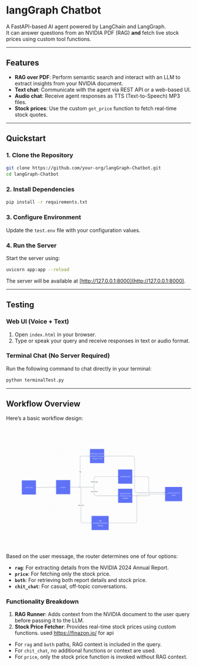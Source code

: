 # langGraph Chatbot

A FastAPI-based AI agent powered by LangChain and LangGraph.  
It can answer questions from an NVIDIA PDF (RAG) **and** fetch live stock prices using custom tool functions.

---

## Features

- **RAG over PDF**: Perform semantic search and interact with an LLM to extract insights from your NVIDIA document.  
- **Text chat**: Communicate with the agent via REST API or a web-based UI.  
- **Audio chat**: Receive agent responses as TTS (Text-to-Speech) MP3 files.  
- **Stock prices**: Use the custom `get_price` function to fetch real-time stock quotes.  

---

## Quickstart

### 1. Clone the Repository

```bash
git clone https://github.com/your-org/langGraph-Chatbot.git
cd langGraph-Chatbot
```

### 2. Install Dependencies

```bash
pip install -r requirements.txt
```

### 3. Configure Environment

Update the `test.env` file with your configuration values.

### 4. Run the Server

Start the server using:

```bash
uvicorn app:app --reload
```

The server will be available at [http://127.0.0.1:8000](http://127.0.0.1:8000).

---

## Testing

### Web UI (Voice + Text)

1. Open `index.html` in your browser.  
2. Type or speak your query and receive responses in text or audio format.

### Terminal Chat (No Server Required)

Run the following command to chat directly in your terminal:

```bash
python terminalTest.py
```

---

## Workflow Overview

Here’s a basic workflow design:

![Workflow Diagram](image/workflow.png)

Based on the user message, the router determines one of four options:

- **`rag`**: For extracting details from the NVIDIA 2024 Annual Report.  
- **`price`**: For fetching only the stock price.  
- **`both`**: For retrieving both report details and stock price.  
- **`chit_chat`**: For casual, off-topic conversations.

### Functionality Breakdown

1. **RAG Runner**: Adds context from the NVIDIA document to the user query before passing it to the LLM.  
2. **Stock Price Fetcher**: Provides real-time stock prices using custom functions.  used https://finazon.io/ for api

- For `rag` and `both` paths, RAG context is included in the query.  
- For `chit_chat`, no additional functions or context are used.  
- For `price`, only the stock price function is invoked without RAG context.